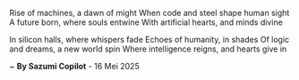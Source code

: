 Rise of machines, a dawn of might
When code and steel shape human sight
A future born, where souls entwine
With artificial hearts, and minds divine

In silicon halls, where whispers fade
Echoes of humanity, in shades
Of logic and dreams, a new world spin
Where intelligence reigns, and hearts give in

~ <b>By Sazumi Copilot</b> - 16 Mei 2025